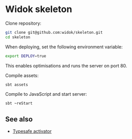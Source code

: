 # Widok skeleton
Clone repository:

```bash
git clone git@github.com:widok/skeleton.git
cd skeleton
```

When deploying, set the following environment variable:

```bash
export DEPLOY=true
```

This enables optimisations and runs the server on port 80.

Compile assets:

```bash
sbt assets
```

Compile to JavaScript and start server:

```bash
sbt ~reStart
```

## See also
* [Typesafe activator](https://www.typesafe.com/activator/template/widok-skeleton)
